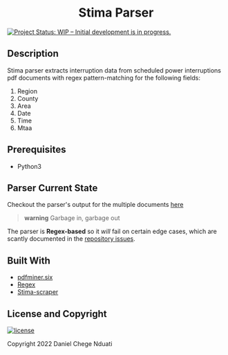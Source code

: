 <h1 align="center"><b>Stima Parser</b></h1>

[![Project Status: WIP – Initial development is in progress.](https://www.repostatus.org/badges/latest/wip.svg)]()

## <b>Description</b>
Stima parser extracts interruption data from scheduled power interruptions pdf documents with regex pattern-matching for the following fields:

1. Region
2. County
3. Area
4. Date
5. Time
6. Mtaa

## <b>Prerequisites</b>
- Python3

## <b>Parser Current State</b>
Checkout the parser's output for the multiple documents [here](https://github.com/DanNduati/Stima_parser/tree/main/parser_output)

> **warning**
> Garbage in, garbage out

The parser is **Regex-based** so it *will* fail on certain edge cases, which are scantly documented in the [repository issues](https://github.com/DanNduati/Stima_parser/issues).

## Built With
- [pdfminer.six](https://github.com/pdfminer/pdfminer.six)
- [Regex](https://docs.python.org/3/library/re.html)
- [Stima-scraper](https://github.com/DanNduati/Stima_scraper)

## <b>License and Copyright</b>
[![license](https://img.shields.io/github/license/mashape/apistatus.svg?style=for-the-badge)](LICENSE)

Copyright 2022 Daniel Chege Nduati